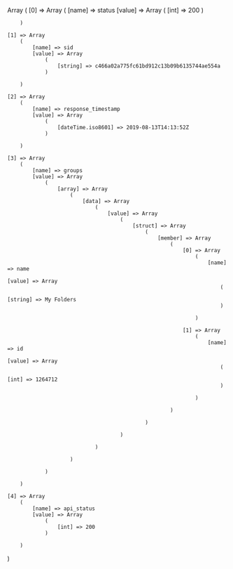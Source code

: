 Array
(
    [0] => Array
        (
            [name] => status
            [value] => Array
                (
                    [int] => 200
                )

        )

    [1] => Array
        (
            [name] => sid
            [value] => Array
                (
                    [string] => c466a02a775fc61bd912c13b09b6135744ae554a
                )

        )

    [2] => Array
        (
            [name] => response_timestamp
            [value] => Array
                (
                    [dateTime.iso8601] => 2019-08-13T14:13:52Z
                )

        )

    [3] => Array
        (
            [name] => groups
            [value] => Array
                (
                    [array] => Array
                        (
                            [data] => Array
                                (
                                    [value] => Array
                                        (
                                            [struct] => Array
                                                (
                                                    [member] => Array
                                                        (
                                                            [0] => Array
                                                                (
                                                                    [name] => name
                                                                    [value] => Array
                                                                        (
                                                                            [string] => My Folders
                                                                        )

                                                                )

                                                            [1] => Array
                                                                (
                                                                    [name] => id
                                                                    [value] => Array
                                                                        (
                                                                            [int] => 1264712
                                                                        )

                                                                )

                                                        )

                                                )

                                        )

                                )

                        )

                )

        )

    [4] => Array
        (
            [name] => api_status
            [value] => Array
                (
                    [int] => 200
                )

        )

)